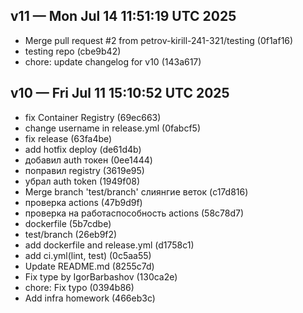 ## v11 — Mon Jul 14 11:51:19 UTC 2025

- Merge pull request #2 from petrov-kirill-241-321/testing (0f1af16)
- testing repo (cbe9b42)
- chore: update changelog for v10 (143a617)

## v10 — Fri Jul 11 15:10:52 UTC 2025

- fix Container Registry (69ec663)
- change username in release.yml (0fabcf5)
- fix release (63fa4be)
- add hotfix deploy (de61d4b)
- добавил auth токен (0ee1444)
- поправил registry (3619e95)
- убрал auth token (1949f08)
- Merge branch 'test/branch' слиянгие веток (c17d816)
- проверка actions (47b9d9f)
- проверка на работаспособность actions (58c78d7)
- dockerfile (5b7cdbe)
- test/branch (26eb9f2)
- add dockerfile and release.yml (d1758c1)
- add ci.yml(lint, test) (0c5aa55)
- Update README.md (8255c7d)
- Fix type by IgorBarbashov (130ca2e)
- chore: Fix typo (0394b86)
- Add infra homework (466eb3c)

